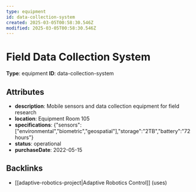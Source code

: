 ```yaml
---
type: equipment
id: data-collection-system
created: 2025-03-05T00:58:30.546Z
modified: 2025-03-05T00:58:30.546Z
---
```


# Field Data Collection System

**Type**: equipment
**ID**: data-collection-system

## Attributes

- **description**: Mobile sensors and data collection equipment for field research
- **location**: Equipment Room 105
- **specifications**: {"sensors":["environmental","biometric","geospatial"],"storage":"2TB","battery":"72 hours"}
- **status**: operational
- **purchaseDate**: 2022-05-15

## Backlinks

- [[adaptive-robotics-project|Adaptive Robotics Control]] (uses)

